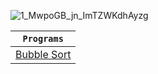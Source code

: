 ![1_MwpoGB_jn_ImTZWKdhAyzg](https://github.com/devrath/studious-ds-adventure/assets/1456191/e3a314a0-372b-427f-921e-0a42dc7c1f55)


<div align="center">

| **`Programs`** |
| ---------- |
| [Bubble Sort](https://github.com/devrath/studious-ds-adventure/blob/main/collection/recursion/FactorialOfNumber.java) |

</div>

